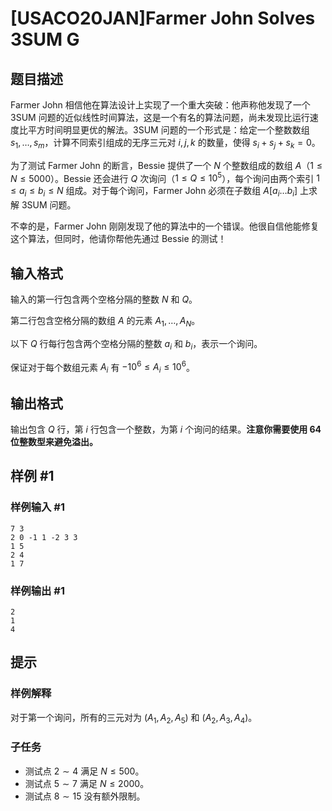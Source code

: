 # [USACO20JAN]Farmer John Solves 3SUM G

## 题目描述

Farmer John 相信他在算法设计上实现了一个重大突破：他声称他发现了一个 3SUM 问题的近似线性时间算法，这是一个有名的算法问题，尚未发现比运行速度比平方时间明显更优的解法。3SUM 问题的一个形式是：给定一个整数数组 $s_1,\ldots,s_m$，计算不同索引组成的无序三元对 $i,j,k$ 的数量，使得 $s_i+s_j+s_k=0$。

为了测试 Farmer John 的断言，Bessie 提供了一个 $N$ 个整数组成的数组 $A$（$1 \leq N \leq 5000$）。Bessie 还会进行 $Q$ 次询问（$1 \leq Q \leq 10^5$），每个询问由两个索引 $1 \leq a_i \leq b_i \leq N$ 组成。对于每个询问，Farmer John 必须在子数组 $A[a_i \ldots b_i]$ 上求解 3SUM 问题。

不幸的是，Farmer John 刚刚发现了他的算法中的一个错误。他很自信他能修复这个算法，但同时，他请你帮他先通过 Bessie 的测试！

## 输入格式

输入的第一行包含两个空格分隔的整数 $N$ 和 $Q$。

第二行包含空格分隔的数组 $A$ 的元素 $A_1,\ldots ,A_N$。

以下 $Q$ 行每行包含两个空格分隔的整数 $a_i$ 和 $b_i$，表示一个询问。

保证对于每个数组元素 $A_i$ 有 $-10^6 \leq A_i \leq 10^6$。

## 输出格式

输出包含 $Q$ 行，第 $i$ 行包含一个整数，为第 $i$ 个询问的结果。**注意你需要使用 64 位整数型来避免溢出。**

## 样例 #1

### 样例输入 #1
```
7 3
2 0 -1 1 -2 3 3
1 5
2 4
1 7
```

### 样例输出 #1

```
2
1
4
```

## 提示

### 样例解释

对于第一个询问，所有的三元对为 $(A_1,A_2,A_5)$ 和 $(A_2,A_3,A_4)$。

### 子任务

- 测试点 $2 \sim 4$ 满足 $N \leq 500$。
- 测试点 $5 \sim 7$ 满足 $N \leq 2000$。
- 测试点 $8 \sim 15$ 没有额外限制。
